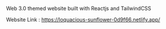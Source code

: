 Web 3.0 themed website built with Reactjs and TailwindCSS

Website Link : https://loquacious-sunflower-0d9f66.netlify.app/
